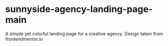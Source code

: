 # sunnyside-agency-landing-page-main
A simple yet colorful landing page for a creative agency. Design taken from frontendmentor.io
